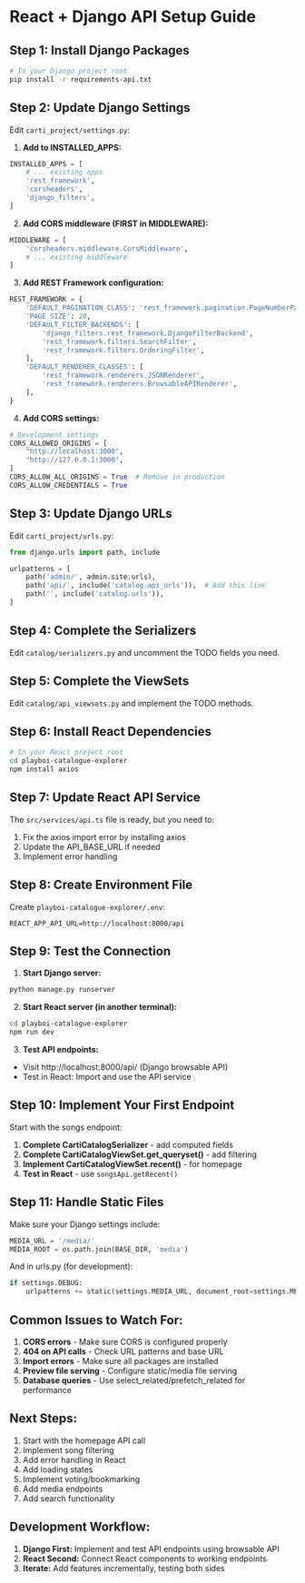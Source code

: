 # React + Django API Setup Guide

## Step 1: Install Django Packages

```bash
# In your Django project root
pip install -r requirements-api.txt
```

## Step 2: Update Django Settings

Edit `carti_project/settings.py`:

1. **Add to INSTALLED_APPS:**
```python
INSTALLED_APPS = [
    # ... existing apps
    'rest_framework',
    'corsheaders',
    'django_filters',
]
```

2. **Add CORS middleware (FIRST in MIDDLEWARE):**
```python
MIDDLEWARE = [
    'corsheaders.middleware.CorsMiddleware',
    # ... existing middleware
]
```

3. **Add REST Framework configuration:**
```python
REST_FRAMEWORK = {
    'DEFAULT_PAGINATION_CLASS': 'rest_framework.pagination.PageNumberPagination',
    'PAGE_SIZE': 20,
    'DEFAULT_FILTER_BACKENDS': [
        'django_filters.rest_framework.DjangoFilterBackend',
        'rest_framework.filters.SearchFilter',
        'rest_framework.filters.OrderingFilter',
    ],
    'DEFAULT_RENDERER_CLASSES': [
        'rest_framework.renderers.JSONRenderer',
        'rest_framework.renderers.BrowsableAPIRenderer',
    ],
}
```

4. **Add CORS settings:**
```python
# Development settings
CORS_ALLOWED_ORIGINS = [
    "http://localhost:3000",
    "http://127.0.0.1:3000",
]
CORS_ALLOW_ALL_ORIGINS = True  # Remove in production
CORS_ALLOW_CREDENTIALS = True
```

## Step 3: Update Django URLs

Edit `carti_project/urls.py`:

```python
from django.urls import path, include

urlpatterns = [
    path('admin/', admin.site.urls),
    path('api/', include('catalog.api_urls')),  # Add this line
    path('', include('catalog.urls')),
]
```

## Step 4: Complete the Serializers

Edit `catalog/serializers.py` and uncomment the TODO fields you need.

## Step 5: Complete the ViewSets

Edit `catalog/api_viewsets.py` and implement the TODO methods.

## Step 6: Install React Dependencies

```bash
# In your React project root
cd playboi-catalogue-explorer
npm install axios
```

## Step 7: Update React API Service

The `src/services/api.ts` file is ready, but you need to:
1. Fix the axios import error by installing axios
2. Update the API_BASE_URL if needed
3. Implement error handling

## Step 8: Create Environment File

Create `playboi-catalogue-explorer/.env`:
```
REACT_APP_API_URL=http://localhost:8000/api
```

## Step 9: Test the Connection

1. **Start Django server:**
```bash
python manage.py runserver
```

2. **Start React server (in another terminal):**
```bash
cd playboi-catalogue-explorer
npm run dev
```

3. **Test API endpoints:**
- Visit http://localhost:8000/api/ (Django browsable API)
- Test in React: Import and use the API service

## Step 10: Implement Your First Endpoint

Start with the songs endpoint:

1. **Complete CartiCatalogSerializer** - add computed fields
2. **Complete CartiCatalogViewSet.get_queryset()** - add filtering
3. **Implement CartiCatalogViewSet.recent()** - for homepage
4. **Test in React** - use `songsApi.getRecent()`

## Step 11: Handle Static Files

Make sure your Django settings include:
```python
MEDIA_URL = '/media/'
MEDIA_ROOT = os.path.join(BASE_DIR, 'media')
```

And in urls.py (for development):
```python
if settings.DEBUG:
    urlpatterns += static(settings.MEDIA_URL, document_root=settings.MEDIA_ROOT)
```

## Common Issues to Watch For:

1. **CORS errors** - Make sure CORS is configured properly
2. **404 on API calls** - Check URL patterns and base URL
3. **Import errors** - Make sure all packages are installed
4. **Preview file serving** - Configure static/media file serving
5. **Database queries** - Use select_related/prefetch_related for performance

## Next Steps:

1. Start with the homepage API call
2. Implement song filtering
3. Add error handling in React
4. Add loading states
5. Implement voting/bookmarking
6. Add media endpoints
7. Add search functionality

## Development Workflow:

1. **Django First:** Implement and test API endpoints using browsable API
2. **React Second:** Connect React components to working endpoints
3. **Iterate:** Add features incrementally, testing both sides 